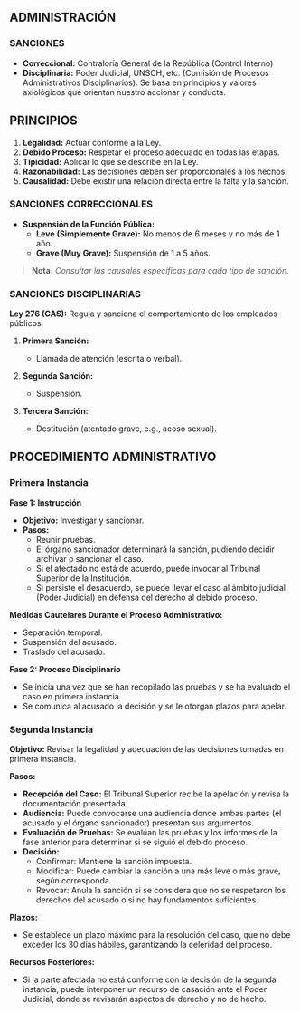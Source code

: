 ## ADMINISTRACIÓN

### SANCIONES

- **Correccional:** Contraloría General de la República (Control Interno)
- **Disciplinaria:** Poder Judicial, UNSCH, etc. (Comisión de Procesos Administrativos Disciplinarios). Se basa en principios y valores axiológicos que orientan nuestro accionar y conducta.

## PRINCIPIOS
1. **Legalidad:** Actuar conforme a la Ley.
2. **Debido Proceso:** Respetar el proceso adecuado en todas las etapas.
3. **Tipicidad:** Aplicar lo que se describe en la Ley.
4. **Razonabilidad:** Las decisiones deben ser proporcionales a los hechos.
5. **Causalidad:** Debe existir una relación directa entre la falta y la sanción.

### SANCIONES CORRECCIONALES
- **Suspensión de la Función Pública:** 
  - **Leve (Simplemente Grave):** No menos de 6 meses y no más de 1 año.
  - **Grave (Muy Grave):** Suspensión de 1 a 5 años.

> **Nota:** *Consultar las causales específicas para cada tipo de sanción.*

### SANCIONES DISCIPLINARIAS
**Ley 276 (CAS):** Regula y sanciona el comportamiento de los empleados públicos.

1. **Primera Sanción:**
   - Llamada de atención (escrita o verbal).
   
2. **Segunda Sanción:**
   - Suspensión.

3. **Tercera Sanción:**
   - Destitución (atentado grave, e.g., acoso sexual).

## PROCEDIMIENTO ADMINISTRATIVO

### Primera Instancia

**Fase 1: Instrucción**
- **Objetivo:** Investigar y sancionar.
- **Pasos:**
  - Reunir pruebas.
  - El órgano sancionador determinará la sanción, pudiendo decidir archivar o sancionar el caso.
  - Si el afectado no está de acuerdo, puede invocar al Tribunal Superior de la Institución.
  - Si persiste el desacuerdo, se puede llevar el caso al ámbito judicial (Poder Judicial) en defensa del derecho al debido proceso.

**Medidas Cautelares Durante el Proceso Administrativo:**
- Separación temporal.
- Suspensión del acusado.
- Traslado del acusado.

**Fase 2: Proceso Disciplinario**
- Se inicia una vez que se han recopilado las pruebas y se ha evaluado el caso en primera instancia.
- Se comunica al acusado la decisión y se le otorgan plazos para apelar.

### Segunda Instancia

**Objetivo:** Revisar la legalidad y adecuación de las decisiones tomadas en primera instancia.

**Pasos:**
- **Recepción del Caso:** El Tribunal Superior recibe la apelación y revisa la documentación presentada.
- **Audiencia:** Puede convocarse una audiencia donde ambas partes (el acusado y el órgano sancionador) presentan sus argumentos.
- **Evaluación de Pruebas:** Se evalúan las pruebas y los informes de la fase anterior para determinar si se siguió el debido proceso.
- **Decisión:**
  - Confirmar: Mantiene la sanción impuesta.
  - Modificar: Puede cambiar la sanción a una más leve o más grave, según corresponda.
  - Revocar: Anula la sanción si se considera que no se respetaron los derechos del acusado o si no hay fundamentos suficientes.

**Plazos:**
- Se establece un plazo máximo para la resolución del caso, que no debe exceder los 30 días hábiles, garantizando la celeridad del proceso.

**Recursos Posteriores:**
- Si la parte afectada no está conforme con la decisión de la segunda instancia, puede interponer un recurso de casación ante el Poder Judicial, donde se revisarán aspectos de derecho y no de hecho.